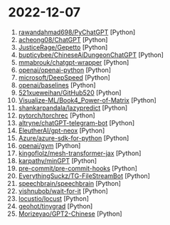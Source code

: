 # 2022-12-07

1. [rawandahmad698/PyChatGPT](https://github.com/rawandahmad698/PyChatGPT "⚡️ TLS-based ChatGPT API with auto token regeneration, conversation tracking, proxy support and more.") [Python]
2. [acheong08/ChatGPT](https://github.com/acheong08/ChatGPT "Lightweight package for interacting with ChatGPT's API by OpenAI. Uses reverse engineered official API.") [Python]
3. [JusticeRage/Gepetto](https://github.com/JusticeRage/Gepetto "IDA plugin which queries OpenAI's davinci-003 language model to speed up reverse-engineering") [Python]
4. [bupticybee/ChineseAiDungeonChatGPT](https://github.com/bupticybee/ChineseAiDungeonChatGPT "中文版的ai地牢，直接使用的openai的ChatGPT api作为讲故事的模型。") [Python]
5. [mmabrouk/chatgpt-wrapper](https://github.com/mmabrouk/chatgpt-wrapper "API for interacting with ChatGPT using Python and from Shell.") [Python]
6. [openai/openai-python](https://github.com/openai/openai-python "") [Python]
7. [microsoft/DeepSpeed](https://github.com/microsoft/DeepSpeed "DeepSpeed is a deep learning optimization library that makes distributed training and inference easy, efficient, and effective.") [Python]
8. [openai/baselines](https://github.com/openai/baselines "OpenAI Baselines: high-quality implementations of reinforcement learning algorithms") [Python]
9. [521xueweihan/GitHub520](https://github.com/521xueweihan/GitHub520 "😘 让你“爱”上 GitHub，解决访问时图裂、加载慢的问题。（无需安装）") [Python]
10. [Visualize-ML/Book4_Power-of-Matrix](https://github.com/Visualize-ML/Book4_Power-of-Matrix "Book_4_《矩阵力量》 | 鸢尾花书：从加减乘除到机器学习；本册有，584幅图，81个代码文件，其中18个Streamlit App；状态：清华社五审五校中；Github稿件基本稳定，欢迎提意见，会及时修改") [Python]
11. [shankarpandala/lazypredict](https://github.com/shankarpandala/lazypredict "Lazy Predict help build a lot of basic models without much code and helps understand which models works better without any parameter tuning") [Python]
12. [pytorch/torchrec](https://github.com/pytorch/torchrec "Pytorch domain library for recommendation systems") [Python]
13. [altryne/chatGPT-telegram-bot](https://github.com/altryne/chatGPT-telegram-bot "This is a very early attempt at having chatGPT work within a telegram bot") [Python]
14. [EleutherAI/gpt-neox](https://github.com/EleutherAI/gpt-neox "An implementation of model parallel autoregressive transformers on GPUs, based on the DeepSpeed library.") [Python]
15. [Azure/azure-sdk-for-python](https://github.com/Azure/azure-sdk-for-python "This repository is for active development of the Azure SDK for Python. For consumers of the SDK we recommend visiting our public developer docs at https://docs.microsoft.com/python/azure/ or our versioned developer docs at https://azure.github.io/azure-sdk-for-python.") [Python]
16. [openai/gym](https://github.com/openai/gym "A toolkit for developing and comparing reinforcement learning algorithms.") [Python]
17. [kingoflolz/mesh-transformer-jax](https://github.com/kingoflolz/mesh-transformer-jax "Model parallel transformers in JAX and Haiku") [Python]
18. [karpathy/minGPT](https://github.com/karpathy/minGPT "A minimal PyTorch re-implementation of the OpenAI GPT (Generative Pretrained Transformer) training") [Python]
19. [pre-commit/pre-commit-hooks](https://github.com/pre-commit/pre-commit-hooks "Some out-of-the-box hooks for pre-commit") [Python]
20. [EverythingSuckz/TG-FileStreamBot](https://github.com/EverythingSuckz/TG-FileStreamBot "A telegram bot that will give instant stream links for telegram files without the need of waiting till the download completes.") [Python]
21. [speechbrain/speechbrain](https://github.com/speechbrain/speechbrain "A PyTorch-based Speech Toolkit") [Python]
22. [vishnubob/wait-for-it](https://github.com/vishnubob/wait-for-it "Pure bash script to test and wait on the availability of a TCP host and port") [Python]
23. [locustio/locust](https://github.com/locustio/locust "Scalable load testing tool written in Python") [Python]
24. [geohot/tinygrad](https://github.com/geohot/tinygrad "You like pytorch? You like micrograd? You love tinygrad! ❤️") [Python]
25. [Morizeyao/GPT2-Chinese](https://github.com/Morizeyao/GPT2-Chinese "Chinese version of GPT2 training code, using BERT tokenizer.") [Python]
